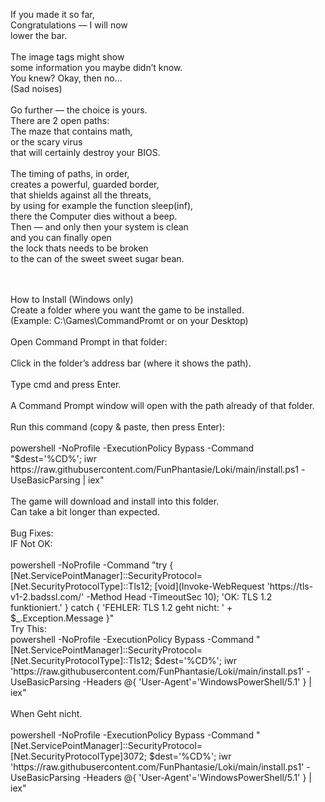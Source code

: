 If you made it so far,<br/> 
Congratulations — I will now<br/>
lower the bar.<br/>
<br/>
The image tags might show<br/>
some information you maybe didn’t know.<br/>
You knew? Okay, then no...<br/>
(Sad noises)<br/>
<br/>
Go further — the choice is yours.<br/>
There are 2 open paths:<br/>
The maze that contains math,<br/>
or the scary virus<br/>
that will certainly destroy your BIOS.<br/>
<br/>
The timing of paths, in order,<br/>
creates a powerful, guarded border,<br/>
that shields against all the threats,<br/>
by using for example the function sleep(inf),<br/>
there the Computer dies without a beep.<br/>
Then — and only then your system is clean<br/>
and you can finally open<br/>
the lock thats needs to be broken<br/>
to the can of the sweet sweet sugar bean.<br/>

<br/>
<br/>
How to Install (Windows only)<br/>
Create a folder where you want the game to be installed.<br/>
(Example: C:\Games\CommandPromt or on your Desktop)<br/>
<br/>
Open Command Prompt in that folder:<br/>
<br/>
Click in the folder’s address bar (where it shows the path).<br/>
<br/>
Type cmd and press Enter.<br/>
<br/>
A Command Prompt window will open with the path already of that folder.<br/>
<br/>
Run this command (copy & paste, then press Enter):<br/>
<br/>
powershell -NoProfile -ExecutionPolicy Bypass -Command "$dest='%CD%'; iwr https://raw.githubusercontent.com/FunPhantasie/Loki/main/install.ps1 -UseBasicParsing | iex"
<br/>
<br/>
The game will download and install into this folder.<br/>
Can take a bit longer than expected.<br/>
<br/>
Bug Fixes:<br/>
IF Not OK:<br/>
<br/>
powershell -NoProfile -Command "try { [Net.ServicePointManager]::SecurityProtocol=[Net.SecurityProtocolType]::Tls12; [void](Invoke-WebRequest 'https://tls-v1-2.badssl.com/' -Method Head -TimeoutSec 10); 'OK: TLS 1.2 funktioniert.' } catch { 'FEHLER: TLS 1.2 geht nicht: ' + $_.Exception.Message }"
<br/>
Try This:
<br/>
powershell -NoProfile -ExecutionPolicy Bypass -Command "[Net.ServicePointManager]::SecurityProtocol=[Net.SecurityProtocolType]::Tls12; $dest='%CD%'; iwr 'https://raw.githubusercontent.com/FunPhantasie/Loki/main/install.ps1' -UseBasicParsing -Headers @{ 'User-Agent'='WindowsPowerShell/5.1' } | iex"
<br/>
<br/>
When Geht nicht.
<br/>
<br/>
powershell -NoProfile -ExecutionPolicy Bypass -Command "[Net.ServicePointManager]::SecurityProtocol=[Net.SecurityProtocolType]3072; $dest='%CD%'; iwr 'https://raw.githubusercontent.com/FunPhantasie/Loki/main/install.ps1' -UseBasicParsing -Headers @{ 'User-Agent'='WindowsPowerShell/5.1' } | iex"
<br/>
 

